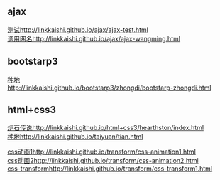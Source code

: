 ## ajax
[测试](http://linkkaishi.github.io/ajax/ajax-test.html)http://linkkaishi.github.io/ajax/ajax-test.html<br>
[调用网名](http://linkkaishi.github.io/ajax/ajax-wangming.html)http://linkkaishi.github.io/ajax/ajax-wangming.html
## bootstarp3

[种地](http://linkkaishi.github.io/bootstarp3/zhongdi/bootstarp-zhongdi.html)<br>http://linkkaishi.github.io/bootstarp3/zhongdi/bootstarp-zhongdi.html

## html+css3
[炉石传说](http://linkkaishi.github.io/html+css3/hearthston/index.html)http://linkkaishi.github.io/html+css3/hearthston/index.html<br>
[种地](http://linkkaishi.github.io/taiyuan/tian.html)http://linkkaishi.github.io/taiyuan/tian.html<br>

[css动画1](http://linkkaishi.github.io/transform/css-animation1.html)http://linkkaishi.github.io/transform/css-animation1.html<br>
[css动画2](http://linkkaishi.github.io/transform/css-animation2.html)http://linkkaishi.github.io/transform/css-animation2.html<br>
[css-transform](http://linkkaishi.github.io/transform/css-transform1.html)http://linkkaishi.github.io/transform/css-transform1.html<br>


